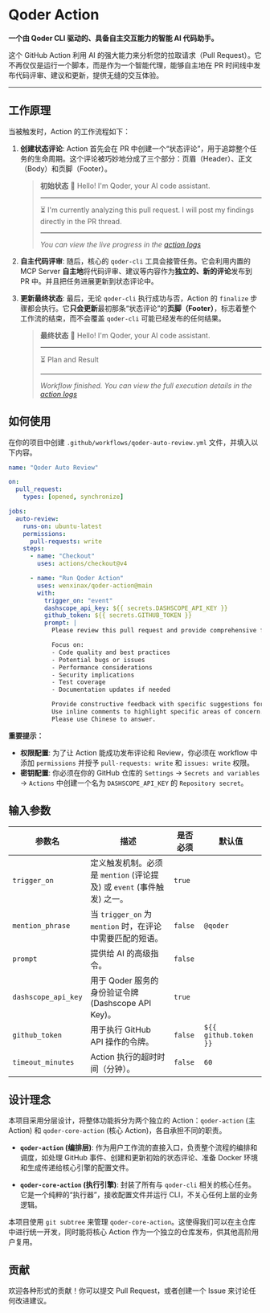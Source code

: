 # Qoder Action

**一个由 Qoder CLI 驱动的、具备自主交互能力的智能 AI 代码助手。**

这个 GitHub Action 利用 AI 的强大能力来分析您的拉取请求（Pull Request）。它不再仅仅是运行一个脚本，而是作为一个智能代理，能够自主地在 PR 时间线中发布代码评审、建议和更新，提供无缝的交互体验。

---

## 工作原理

当被触发时，Action 的工作流程如下：

1.  **创建状态评论**: Action 首先会在 PR 中创建一个“状态评论”，用于追踪整个任务的生命周期。这个评论被巧妙地分成了三个部分：页眉（Header）、正文（Body）和页脚（Footer）。

    > **初始状态**
    > 👋 Hello! I'm Qoder, your AI code assistant.
    > 
    > ---
    > 
    > ⏳ I'm currently analyzing this pull request. I will post my findings directly in the PR thread.
    > 
    > ---
    > 
    > *You can view the live progress in the [action logs](...)*

2.  **自主代码评审**: 随后，核心的 `qoder-cli` 工具会接管任务。它会利用内置的 MCP Server **自主地**将代码评审、建议等内容作为**独立的、新的评论**发布到 PR 中。并且把任务进展更新到状态评论中。

3.  **更新最终状态**: 最后，无论 `qoder-cli` 执行成功与否，Action 的 `finalize` 步骤都会执行。它**只会更新**最初那条“状态评论”的**页脚（Footer）**，标志着整个工作流的结束，而不会覆盖 `qoder-cli` 可能已经发布的任何结果。

    > **最终状态**
    > 👋 Hello! I'm Qoder, your AI code assistant.
    > 
    > ---
    > 
    > ⏳ Plan and Result
    > 
    > ---
    > 
    > *Workflow finished. You can view the full execution details in the [action logs](...)*

## 如何使用

在你的项目中创建 `.github/workflows/qoder-auto-review.yml` 文件，并填入以下内容。

```yaml
name: "Qoder Auto Review"

on:
  pull_request:
    types: [opened, synchronize]

jobs:
  auto-review:
    runs-on: ubuntu-latest
    permissions:
      pull-requests: write
    steps:
      - name: "Checkout"
        uses: actions/checkout@v4

      - name: "Run Qoder Action"
        uses: wenxinax/qoder-action@main 
        with:
          trigger_on: "event"
          dashscope_api_key: ${{ secrets.DASHSCOPE_API_KEY }}
          github_token: ${{ secrets.GITHUB_TOKEN }}
          prompt: |
            Please review this pull request and provide comprehensive feedback.

            Focus on:
            - Code quality and best practices
            - Potential bugs or issues
            - Performance considerations
            - Security implications
            - Test coverage
            - Documentation updates if needed

            Provide constructive feedback with specific suggestions for improvement.
            Use inline comments to highlight specific areas of concern.
            Please use Chinese to answer.
```

**重要提示：**

- **权限配置**: 为了让 Action 能成功发布评论和 Review，你必须在 workflow 中添加 `permissions` 并授予 `pull-requests: write` 和 `issues: write` 权限。
- **密钥配置**: 你必须在你的 GitHub 仓库的 `Settings` -> `Secrets and variables` -> `Actions` 中创建一个名为 `DASHSCOPE_API_KEY` 的 `Repository secret`。

## 输入参数

| 参数名              | 描述                                                                 | 是否必须 | 默认值         |
| ------------------- | -------------------------------------------------------------------- | -------- | -------------- |
| `trigger_on`        | 定义触发机制。必须是 `mention` (评论提及) 或 `event` (事件触发) 之一。 | `true`   |                |
| `mention_phrase`    | 当 `trigger_on` 为 `mention` 时，在评论中需要匹配的短语。            | `false`  | `@qoder`       |
| `prompt`            | 提供给 AI 的高级指令。                                               | `false`  |                |
| `dashscope_api_key` | 用于 Qoder 服务的身份验证令牌 (Dashscope API Key)。                  | `true`   |                |
| `github_token`      | 用于执行 GitHub API 操作的令牌。                                     | `false`  | `${{ github.token }}` |
| `timeout_minutes`   | Action 执行的超时时间（分钟）。                                      | `false`  | `60`           |

## 设计理念

本项目采用分层设计，将整体功能拆分为两个独立的 Action：`qoder-action` (主 Action) 和 `qoder-core-action` (核心 Action)，各自承担不同的职责。

- **`qoder-action` (编排层)**: 作为用户工作流的直接入口，负责整个流程的编排和调度，如处理 GitHub 事件、创建和更新初始的状态评论、准备 Docker 环境和生成传递给核心引擎的配置文件。

- **`qoder-core-action` (执行引擎)**: 封装了所有与 `qoder-cli` 相关的核心任务。它是一个纯粹的“执行器”，接收配置文件并运行 CLI，不关心任何上层的业务逻辑。

本项目使用 `git subtree` 来管理 `qoder-core-action`。这使得我们可以在主仓库中进行统一开发，同时能将核心 Action 作为一个独立的仓库发布，供其他高阶用户复用。

## 贡献

欢迎各种形式的贡献！你可以提交 Pull Request，或者创建一个 Issue 来讨论任何改进建议。